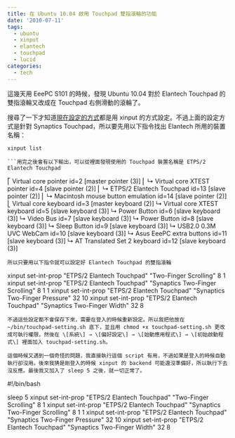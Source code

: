 ```yaml
---
title: 在 Ubuntu 10.04 啟用 Touchpad 雙指滾輪的功能
date: '2010-07-11'
tags:
  - ubuntu
  - xinput
  - elantech
  - touchpad
  - lucid
categories:
  - tech
---
```

這幾天用 EeePC S101 的時候，發現 Ubuntu 10.04 對於 Elantech Touchpad 的雙指滾輪又改成在 Touchpad 右側滑動的滾輪了。  
  
搜尋了一下才知道[現在設定的方式](http://linuxformat.co.uk/content/synaptics-multitouch)都是用 xinput 的方式設定。不過上面的設定方式是針對 Synaptics Touchpad，所以要先用以下指令找出 Elantech 所用的裝置名稱：  
```
xinput list

```用完之後會有以下輸出，可以從裡面發現使用的 Touchpad 裝置名稱是 ETPS/2 Elantech Touchpad  
```
⎡ Virtual core pointer                     id=2 \[master pointer  (3)\]
⎜   ↳ Virtual core XTEST pointer               id=4 \[slave  pointer  (2)\]
⎜   ↳ ETPS/2 Elantech Touchpad                 id=13 \[slave  pointer  (2)\]
⎜   ↳ Macintosh mouse button emulation         id=14 \[slave  pointer  (2)\]
⎣ Virtual core keyboard                    id=3 \[master keyboard (2)\]
    ↳ Virtual core XTEST keyboard              id=5 \[slave  keyboard (3)\]
    ↳ Power Button                             id=6 \[slave  keyboard (3)\]
    ↳ Video Bus                                id=7 \[slave  keyboard (3)\]
    ↳ Power Button                             id=8 \[slave  keyboard (3)\]
    ↳ Sleep Button                             id=9 \[slave  keyboard (3)\]
    ↳ USB2.0 0.3M UVC WebCam                   id=10 \[slave  keyboard (3)\]
    ↳ Asus EeePC extra buttons                 id=11 \[slave  keyboard (3)\]
    ↳ AT Translated Set 2 keyboard             id=12 \[slave  keyboard (3)\]

```  
所以只要用以下指令就可以設定好 Elantech Touchpad 的雙指滾輪  
```
xinput set-int-prop "ETPS/2 Elantech Touchpad" "Two-Finger Scrolling" 8 1
xinput set-int-prop "ETPS/2 Elantech Touchpad" "Synaptics Two-Finger Scrolling" 8 1 1
xinput set-int-prop "ETPS/2 Elantech Touchpad" "Synaptics Two-Finger Pressure" 32 10
xinput set-int-prop "ETPS/2 Elantech Touchpad" "Synaptics Two-Finger Width" 32 8

```  
不過這些設定都不會保存下來，需要在登入的時候重新設定。所以我把他放在 ~/bin/touchpad-setting.sh 底下，並且用 chmod +x touchpad-setting.sh 更改成可執行權限，然後在 \[系統\] → \[偏好設定\] → \[始動應用程式\] → \[初始啟動程式\] 裡面加入 touchpad-setting.sh。  
  
這個時候又遇到一個奇怪的問題，我直接執行這個 script 有用，不過如果是登入的時候自動執行卻沒用。後來我猜是剛登入的時候 xinput 的 backend 可能還沒準備好，所以執行下去沒反應。最後我又加入了 sleep 5 之後，就一切正常了。  
```
#!/bin/bash

sleep 5
xinput set-int-prop "ETPS/2 Elantech Touchpad" "Two-Finger Scrolling" 8 1
xinput set-int-prop "ETPS/2 Elantech Touchpad" "Synaptics Two-Finger Scrolling" 8 1 1
xinput set-int-prop "ETPS/2 Elantech Touchpad" "Synaptics Two-Finger Pressure" 32 10
xinput set-int-prop "ETPS/2 Elantech Touchpad" "Synaptics Two-Finger Width" 32 8

```